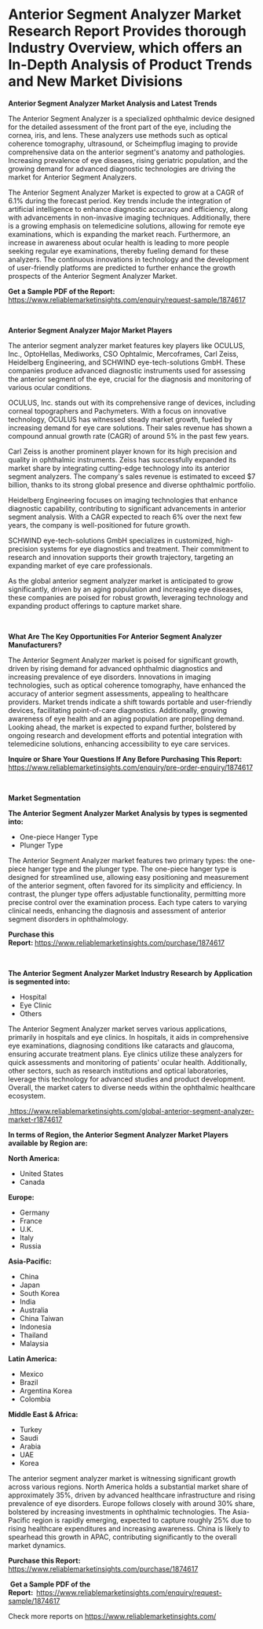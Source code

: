 <p><h1>Anterior Segment Analyzer Market Research Report Provides thorough Industry Overview, which offers an In-Depth Analysis of Product Trends and New Market Divisions</h1></p><p><strong>Anterior Segment Analyzer Market Analysis and Latest Trends</strong></p>
<p><p>The Anterior Segment Analyzer is a specialized ophthalmic device designed for the detailed assessment of the front part of the eye, including the cornea, iris, and lens. These analyzers use methods such as optical coherence tomography, ultrasound, or Scheimpflug imaging to provide comprehensive data on the anterior segment's anatomy and pathologies. Increasing prevalence of eye diseases, rising geriatric population, and the growing demand for advanced diagnostic technologies are driving the market for Anterior Segment Analyzers.</p><p>The Anterior Segment Analyzer Market is expected to grow at a CAGR of 6.1% during the forecast period. Key trends include the integration of artificial intelligence to enhance diagnostic accuracy and efficiency, along with advancements in non-invasive imaging techniques. Additionally, there is a growing emphasis on telemedicine solutions, allowing for remote eye examinations, which is expanding the market reach. Furthermore, an increase in awareness about ocular health is leading to more people seeking regular eye examinations, thereby fueling demand for these analyzers. The continuous innovations in technology and the development of user-friendly platforms are predicted to further enhance the growth prospects of the Anterior Segment Analyzer Market.</p></p>
<p><strong>Get a Sample PDF of the Report:&nbsp;</strong> <a href="https://www.reliablemarketinsights.com/enquiry/request-sample/1874617?utm_campaign=2667&utm_medium=2&utm_source=Github&utm_content=ia&utm_term=04032025&utm_id=anterior-segment-analyzer">https://www.reliablemarketinsights.com/enquiry/request-sample/1874617</a></p>
<p>&nbsp;</p>
<p><strong>Anterior Segment Analyzer Major Market Players</strong></p>
<p><p>The anterior segment analyzer market features key players like OCULUS, Inc., OptoHellas, Mediworks, CSO Ophtalmic, Mercoframes, Carl Zeiss, Heidelberg Engineering, and SCHWIND eye-tech-solutions GmbH. These companies produce advanced diagnostic instruments used for assessing the anterior segment of the eye, crucial for the diagnosis and monitoring of various ocular conditions.</p><p>OCULUS, Inc. stands out with its comprehensive range of devices, including corneal topographers and Pachymeters. With a focus on innovative technology, OCULUS has witnessed steady market growth, fueled by increasing demand for eye care solutions. Their sales revenue has shown a compound annual growth rate (CAGR) of around 5% in the past few years.</p><p>Carl Zeiss is another prominent player known for its high precision and quality in ophthalmic instruments. Zeiss has successfully expanded its market share by integrating cutting-edge technology into its anterior segment analyzers. The company's sales revenue is estimated to exceed $7 billion, thanks to its strong global presence and diverse ophthalmic portfolio.</p><p>Heidelberg Engineering focuses on imaging technologies that enhance diagnostic capability, contributing to significant advancements in anterior segment analysis. With a CAGR expected to reach 6% over the next few years, the company is well-positioned for future growth.</p><p>SCHWIND eye-tech-solutions GmbH specializes in customized, high-precision systems for eye diagnostics and treatment. Their commitment to research and innovation supports their growth trajectory, targeting an expanding market of eye care professionals.</p><p>As the global anterior segment analyzer market is anticipated to grow significantly, driven by an aging population and increasing eye diseases, these companies are poised for robust growth, leveraging technology and expanding product offerings to capture market share.</p></p>
<p>&nbsp;</p>
<p><strong>What Are The Key Opportunities For Anterior Segment Analyzer Manufacturers?</strong></p>
<p><p>The Anterior Segment Analyzer market is poised for significant growth, driven by rising demand for advanced ophthalmic diagnostics and increasing prevalence of eye disorders. Innovations in imaging technologies, such as optical coherence tomography, have enhanced the accuracy of anterior segment assessments, appealing to healthcare providers. Market trends indicate a shift towards portable and user-friendly devices, facilitating point-of-care diagnostics. Additionally, growing awareness of eye health and an aging population are propelling demand. Looking ahead, the market is expected to expand further, bolstered by ongoing research and development efforts and potential integration with telemedicine solutions, enhancing accessibility to eye care services.</p></p>
<p><strong>Inquire or Share Your Questions If Any Before Purchasing This Report:</strong> <a href="https://www.reliablemarketinsights.com/enquiry/pre-order-enquiry/1874617?utm_campaign=2667&utm_medium=2&utm_source=Github&utm_content=ia&utm_term=04032025&utm_id=anterior-segment-analyzer">https://www.reliablemarketinsights.com/enquiry/pre-order-enquiry/1874617</a></p>
<p>&nbsp;</p>
<p><strong>Market Segmentation</strong></p>
<p><strong>The Anterior Segment Analyzer Market Analysis by types is segmented into:</strong></p>
<p><ul><li>One-piece Hanger Type</li><li>Plunger Type</li></ul></p>
<p><p>The Anterior Segment Analyzer market features two primary types: the one-piece hanger type and the plunger type. The one-piece hanger type is designed for streamlined use, allowing easy positioning and measurement of the anterior segment, often favored for its simplicity and efficiency. In contrast, the plunger type offers adjustable functionality, permitting more precise control over the examination process. Each type caters to varying clinical needs, enhancing the diagnosis and assessment of anterior segment disorders in ophthalmology.</p></p>
<p><strong>Purchase this Report:&nbsp;</strong><a href="https://www.reliablemarketinsights.com/purchase/1874617?utm_campaign=2667&utm_medium=2&utm_source=Github&utm_content=ia&utm_term=04032025&utm_id=anterior-segment-analyzer">https://www.reliablemarketinsights.com/purchase/1874617</a></p>
<p>&nbsp;</p>
<p><strong>The Anterior Segment Analyzer Market Industry Research by Application is segmented into:</strong></p>
<p><ul><li>Hospital</li><li>Eye Clinic</li><li>Others</li></ul></p>
<p><p>The Anterior Segment Analyzer market serves various applications, primarily in hospitals and eye clinics. In hospitals, it aids in comprehensive eye examinations, diagnosing conditions like cataracts and glaucoma, ensuring accurate treatment plans. Eye clinics utilize these analyzers for quick assessments and monitoring of patients' ocular health. Additionally, other sectors, such as research institutions and optical laboratories, leverage this technology for advanced studies and product development. Overall, the market caters to diverse needs within the ophthalmic healthcare ecosystem.</p></p>
<p><a href="https://www.reliablemarketinsights.com/global-anterior-segment-analyzer-market-r1874617?utm_campaign=2667&utm_medium=2&utm_source=Github&utm_content=ia&utm_term=04032025&utm_id=anterior-segment-analyzer">&nbsp;https://www.reliablemarketinsights.com/global-anterior-segment-analyzer-market-r1874617</a></p>
<p><strong>In terms of Region, the Anterior Segment Analyzer Market Players available by Region are:</strong></p>
<p>
    <p> <strong> North America: </strong>
        <ul>
            <li>United States</li>
            <li>Canada</li>
        </ul>
        </p> 
    <p> <strong> Europe: </strong>
        <ul>
            <li>Germany</li>
            <li>France</li>
            <li>U.K.</li>
            <li>Italy</li>
            <li>Russia</li>
        </ul>
        </p> 
    <p> <strong> Asia-Pacific: </strong>
        <ul>
            <li>China</li>
            <li>Japan</li>
            <li>South Korea</li>
            <li>India</li>
            <li>Australia</li>
            <li>China Taiwan</li>
            <li>Indonesia</li>
            <li>Thailand</li>
            <li>Malaysia</li>
        </ul>
        </p> 
    <p> <strong> Latin America: </strong>
        <ul>
            <li>Mexico</li>
            <li>Brazil</li>
            <li>Argentina Korea</li>
            <li>Colombia</li>
        </ul>
        </p> 
    <p> <strong> Middle East & Africa: </strong>
        <ul>
            <li>Turkey</li>
            <li>Saudi</li>
            <li>Arabia</li>
            <li>UAE</li>
            <li>Korea</li>
        </ul>
    </p>
    </p>
<p><p>The anterior segment analyzer market is witnessing significant growth across various regions. North America holds a substantial market share of approximately 35%, driven by advanced healthcare infrastructure and rising prevalence of eye disorders. Europe follows closely with around 30% share, bolstered by increasing investments in ophthalmic technologies. The Asia-Pacific region is rapidly emerging, expected to capture roughly 25% due to rising healthcare expenditures and increasing awareness. China is likely to spearhead this growth in APAC, contributing significantly to the overall market dynamics.</p></p>
<p><strong>Purchase this Report: </strong><a href="https://www.reliablemarketinsights.com/purchase/1874617?utm_campaign=2667&utm_medium=2&utm_source=Github&utm_content=ia&utm_term=04032025&utm_id=anterior-segment-analyzer">https://www.reliablemarketinsights.com/purchase/1874617</a></p>
<p>&nbsp;<strong>Get a Sample PDF of the Report:&nbsp;&nbsp;</strong><a href="https://www.reliablemarketinsights.com/enquiry/request-sample/1874617?utm_campaign=2667&utm_medium=2&utm_source=Github&utm_content=ia&utm_term=04032025&utm_id=anterior-segment-analyzer">https://www.reliablemarketinsights.com/enquiry/request-sample/1874617</a></p>
<p><strong></strong></p>
<p>Check more reports on <a href="https://www.reliablemarketinsights.com/?utm_campaign=2667&utm_medium=2&utm_source=Github&utm_content=ia&utm_term=04032025&utm_id=anterior-segment-analyzer">https://www.reliablemarketinsights.com/</a></p>